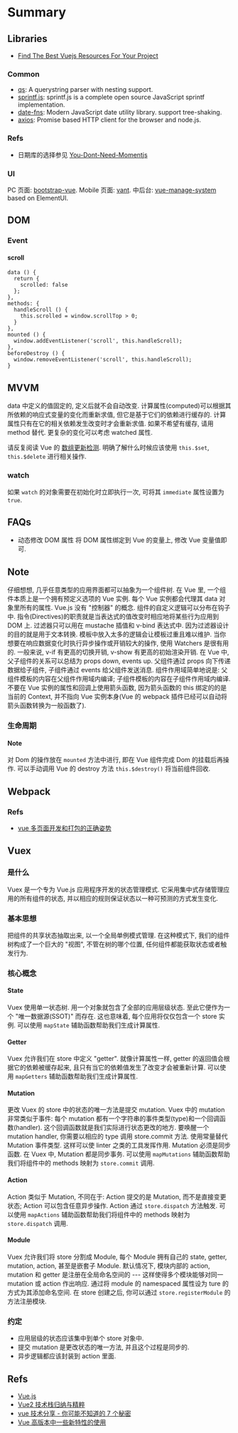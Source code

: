 # Summary

## Libraries

* [Find The Best Vuejs Resources For Your Project](https://bestofvue.com/)


### Common

* [qs](https://github.com/ljharb/qs): A querystring parser with nesting support.
* [sprintf.js](https://github.com/alexei/sprintf.js): sprintf.js is a complete open source JavaScript sprintf implementation.
* [date-fns](https://date-fns.org/): Modern JavaScript date utility library. support tree-shaking.
* [axios](https://github.com/axios/axios): Promise based HTTP client for the browser and node.js.

### Refs
* 日期库的选择参见 [You-Dont-Need-Momentjs](https://github.com/you-dont-need/You-Dont-Need-Momentjs)

### UI
PC 页面: [bootstrap-vue](https://github.com/bootstrap-vue/bootstrap-vue).
Mobile 页面: [vant](https://github.com/youzan/vant).
中后台: [vue-manage-system](https://github.com/lin-xin/vue-manage-system) based on ElementUI.

## DOM
### Event
#### scroll

```
data () {
  return {
    scrolled: false
  };
},
methods: {
  handleScroll () {
    this.scrolled = window.scrollTop > 0;
  }
},
mounted () {
  window.addEventListener('scroll', this.handleScroll);
},
beforeDestroy () {
  window.removeEventListener('scroll', this.handleScroll);
}
```


## MVVM
data 中定义的值固定的, 定义后就不会自动改变.
计算属性(computed)可以根据其所依赖的响应式变量的变化而重新求值, 但它是基于它们的依赖进行缓存的. 计算属性只有在它的相关依赖发生改变时才会重新求值. 如果不希望有缓存, 请用 method 替代.
更复杂的变化可以考虑 watched 属性.

请反复阅读 Vue 的 [数组更新检测](https://cn.vuejs.org/v2/guide/list.html#%E6%95%B0%E7%BB%84%E6%9B%B4%E6%96%B0%E6%A3%80%E6%B5%8B). 明确了解什么时候应该使用 `this.$set`, `this.$delete` 进行相关操作.

### watch
如果 `watch` 的对象需要在初始化时立即执行一次, 可将其 `immediate` 属性设置为 `true`.

## FAQs
* 动态修改 DOM 属性
    将 DOM 属性绑定到 Vue 的变量上, 修改 Vue 变量值即可.

## Note
仔细想想, 几乎任意类型的应用界面都可以抽象为一个组件树.
在 Vue 里, 一个组件本质上是一个拥有预定义选项的 Vue 实例.
每个 Vue 实例都会代理其 data 对象里所有的属性.
Vue.js 没有 "控制器" 的概念. 组件的自定义逻辑可以分布在钩子中.
指令(Directives)的职责就是当表达式的值改变时相应地将某些行为应用到 DOM 上.
过滤器只可以用在 mustache 插值和 v-bind 表达式中. 因为过滤器设计的目的就是用于文本转换.
模板中放入太多的逻辑会让模板过重且难以维护.
当你想要在响应数据变化时执行异步操作或开销较大的操作, 使用 Watchers 是很有用的.
一般来说, v-if 有更高的切换开销, v-show 有更高的初始渲染开销.
在 Vue 中, 父子组件的关系可以总结为 props down, events up. 父组件通过 props 向下传递数据给子组件, 子组件通过 events 给父组件发送消息.
组件作用域简单地说是: 父组件模板的内容在父组件作用域内编译; 子组件模板的内容在子组件作用域内编译.
不要在 Vue 实例的属性和回调上使用箭头函数, 因为箭头函数的 this 绑定的的是当前的 Context, 并不指向 Vue 实例本身(Vue 的 webpack 插件已经可以自动将箭头函数转换为一般函数了).

### 生命周期
#### Note
对 Dom 的操作放在 `mounted` 方法中进行, 即在 Vue 组件完成 Dom 的挂载后再操作.
可以手动调用 Vue 的 destroy 方法 `this.$destroy()` 将当前组件回收.

## Webpack
### Refs

* [vue 多页面开发和打包的正确姿势](https://juejin.im/post/5a8e3f00f265da4e747fc700)

## Vuex
### 是什么
Vuex 是一个专为 Vue.js 应用程序开发的状态管理模式. 它采用集中式存储管理应用的所有组件的状态, 并以相应的规则保证状态以一种可预测的方式发生变化.

### 基本思想
把组件的共享状态抽取出来, 以一个全局单例模式管理. 在这种模式下, 我们的组件树构成了一个巨大的 "视图", 不管在树的哪个位置, 任何组件都能获取状态或者触发行为.

### 核心概念
#### State
Vuex 使用单一状态树. 用一个对象就包含了全部的应用层级状态. 至此它便作为一个 "唯一数据源(SSOT)" 而存在. 这也意味着, 每个应用将仅仅包含一个 store 实例.
可以使用 `mapState` 辅助函数帮助我们生成计算属性.

#### Getter
Vuex 允许我们在 store 中定义 "getter". 就像计算属性一样, getter 的返回值会根据它的依赖被缓存起来, 且只有当它的依赖值发生了改变才会被重新计算.
可以使用 `mapGetters` 辅助函数帮助我们生成计算属性.

#### Mutation
更改 Vuex 的 store 中的状态的唯一方法是提交 mutation. Vuex 中的 mutation 非常类似于事件: 每个 mutation 都有一个字符串的事件类型(type)和一个回调函数(handler). 这个回调函数就是我们实际进行状态更改的地方.
要唤醒一个 mutation handler, 你需要以相应的 type 调用 store.commit 方法.
使用常量替代 Mutation 事件类型. 这样可以使 linter 之类的工具发挥作用.
Mutation 必须是同步函数. 在 Vuex 中, Mutation 都是同步事务.
可以使用 `mapMutations` 辅助函数帮助我们将组件中的 methods 映射为 `store.commit` 调用.

#### Action
Action 类似于 Mutation, 不同在于: Action 提交的是 Mutation, 而不是直接变更状态; Action 可以包含任意异步操作.
Action 通过 `store.dispatch` 方法触发.
可以使用 `mapActions` 辅助函数帮助我们将组件中的 methods 映射为 `store.dispatch` 调用.

#### Module
Vuex 允许我们将 store 分割成 Module, 每个 Module 拥有自己的 state, getter, mutation, action, 甚至是嵌套子 Module.
默认情况下, 模块内部的 action, mutation 和 getter 是注册在全局命名空间的 --- 这样使得多个模块能够对同一 mutation 或 action 作出响应. 通过将 module 的 namespaced 属性设为 ture 的方式为其添加命名空间.
在 store 创建之后, 你可以通过 `store.registerModule` 的方法注册模块.

### 约定
* 应用层级的状态应该集中到单个 store 对象中.
* 提交 mutation 是更改状态的唯一方法, 并且这个过程是同步的.
* 异步逻辑都应该封装到 action 里面.


## Refs
* [Vue.js](https://vuejs.org/)
* [Vue2 技术栈归纳与精粹](https://uinika.github.io/web/vue.html)
* [vue 技术分享 - 你可能不知道的 7 个秘密](https://www.haorooms.com/post/vue_7secret)
* [Vue 高版本中一些新特性的使用](https://github.com/masterkong/blog/issues/7)